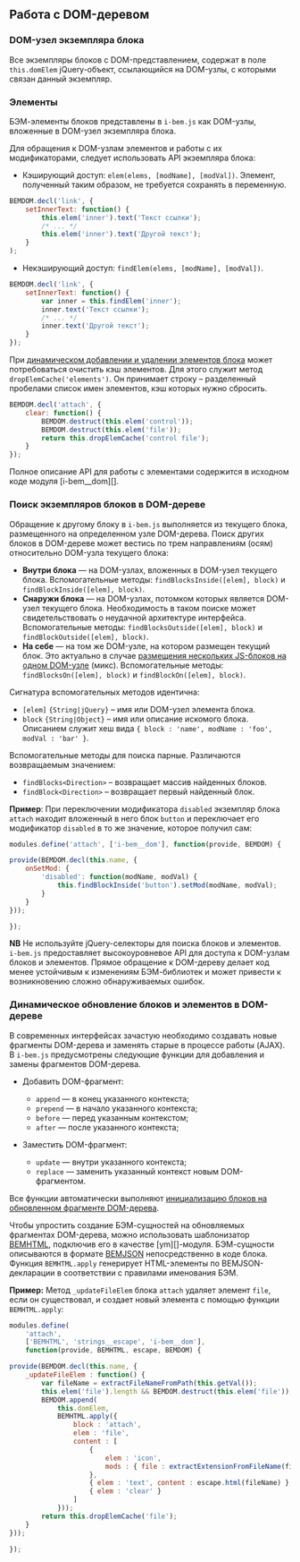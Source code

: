 <a name="dom"></a>
## Работа с DOM-деревом

<a name="domElem"></a>
### DOM-узел экземпляра блока

Все экземпляры блоков с DOM-представлением, содержат в поле `this.domElem` jQuery-объект, ссылающийся на DOM-узлы, с которыми связан данный экземпляр.

<a name="elem-api"></a>
### Элементы

БЭМ-элементы блоков представлены в `i-bem.js` как DOM-узлы, вложенные в DOM-узел экземпляра блока. 

Для обращения к DOM-узлам элементов и работы с их модификаторами, следует использовать API экземпляра блока:

* Кэширующий доступ: `elem(elems, [modName], [modVal])`. Элемент,
полученный таким образом, не требуется сохранять в переменную.

```js
BEMDOM.decl('link', {
    setInnerText: function() {
        this.elem('inner').text('Текст ссылки');
        /* ... */
        this.elem('inner').text('Другой текст');
    }
);
```


* Некэширующий доступ: `findElem(elems, [modName], [modVal])`.

```js
BEMDOM.decl('link', {
    setInnerText: function() {
        var inner = this.findElem('inner');
        inner.text('Текст ссылки');
        /* ... */
        inner.text('Другой текст');
    }
});
```


При [динамическом добавлении и удалении элементов блока](#dynamic) может
потребоваться очистить кэш элементов. Для этого служит метод `dropElemCache('elements')`. Он принимает строку – разделенный пробелами список имен элементов, кэш которых нужно сбросить.

```js
BEMDOM.decl('attach', {
    clear: function() {
        BEMDOM.destruct(this.elem('control'));
        BEMDOM.destruct(this.elem('file'));
        return this.dropElemCache('control file');
    }
});
```


Полное описание API для работы с элементами содержится в исходном коде модуля [i-bem__dom][].

<a name="api-find"></a>
### Поиск экземпляров блоков в DOM-дереве

Обращение к другому блоку в `i-bem.js` выполняется из текущего блока,
размещенного на определенном узле DOM-дерева. Поиск других блоков в
DOM-дереве может вестись по трем направлениям (осям) относительно
DOM-узла текущего блока:

* **Внутри блока** — на DOM-узлах, вложенных в DOM-узел текущего блока. Вспомогательные методы: `findBlocksInside([elem], block)` и `findBlockInside([elem], block)`.
* **Снаружи блока** — на DOM-узлах, потомком которых является DOM-узел
текущего блока. Необходимость в таком поиске может свидетельствовать
о неудачной архитектуре интерфейса. Вспомогательные методы: `findBlocksOutside([elem], block)` и `findBlockOutside([elem], block)`.
* **На себе** — на том же DOM-узле, на котором размещен текущий блок. Это актуально в случае [размещения нескольких JS-блоков на одном DOM-узле](#html-mixes) (микс). Вспомогательные методы: `findBlocksOn([elem], block)` и `findBlockOn([elem], block)`.

Сигнатура вспомогательных методов идентична:

* `[elem]` `{String|jQuery}` – имя или DOM-узел элемента блока.
* `block` `{String|Object}` – имя или описание искомого блока. Описанием служит хеш вида `{ block : 'name', modName : 'foo', modVal : 'bar' }`.

Вспомогательные методы для поиска парные. Различаются возвращаемым значением:

* `findBlocks<Direction>` – возвращает массив найденных блоков.
* `findBlock<Direction>` – возвращает первый найденный блок.

**Пример**: При переключении модификатора `disabled` экземпляр блока
`attach` находит вложенный в него блок `button` и переключает его
модификатор `disabled` в то же значение, которое получил сам:

```js
modules.define('attach', ['i-bem__dom'], function(provide, BEMDOM) {

provide(BEMDOM.decl(this.name, {
    onSetMod: {
        'disabled': function(modName, modVal) {
            this.findBlockInside('button').setMod(modName, modVal);
        }
    }
}));

});
```


**NB** Не используйте jQuery-селекторы для поиска блоков и элементов.
`i-bem.js` предоставляет высокоуровневое API для доступа к DOM-узлам блоков и элементов. Прямое обращение к DOM-дереву делает код менее устойчивым к изменениям БЭМ-библиотек и может привести к возникновению сложно обнаруживаемых ошибок.

<a name="dynamic"></a>
### Динамическое обновление блоков и элементов в DOM-дереве

В современных интерфейсах зачастую необходимо создавать новые
фрагменты DOM-дерева и заменять старые в процессе работы (AJAX). В
`i-bem.js` предусмотрены следующие функции для добавления и замены
фрагментов DOM-дерева.

* Добавить DOM-фрагмент:

  * `append` —  в конец указанного контекста;
  * `prepend` — в начало указанного контекста;
  * `before` — перед указанным контекстом;
  * `after` — после указанного контекста;

* Заместить DOM-фрагмент:

  * `update` —  внутри указанного контекста;
  * `replace` — заменить указанный контекст новым DOM-фрагментом.

Все функции автоматически выполняют [инициализацию блоков на обновленном фрагменте DOM-дерева](#init-ajax).

Чтобы упростить создание БЭМ-сущностей на обновляемых фрагментах
DOM-дерева, можно использовать шаблонизатор
[BEMHTML](https://ru.bem.info/technology/bemhtml/current/intro/), подключив
его в качестве [ym][]-модуля. БЭМ-сущности описываются в формате
[BEMJSON](https://ru.bem.info/technology/bemjson/current/bemjson/)
непосредственно в коде блока. Функция `BEMHTML.apply` генерирует
HTML-элементы по BEMJSON-декларации в соответствии с правилами
именования БЭМ.

**Пример:** Метод `_updateFileElem` блока `attach` удаляет элемент `file`, если он существовал, и создает новый элемента с помощью функции `BEMHTML.apply`:

```js
modules.define(
    'attach',
    ['BEMHTML', 'strings__escape', 'i-bem__dom'],
    function(provide, BEMHTML, escape, BEMDOM) {

provide(BEMDOM.decl(this.name, {
    _updateFileElem : function() {
        var fileName = extractFileNameFromPath(this.getVal());
        this.elem('file').length && BEMDOM.destruct(this.elem('file'));
        BEMDOM.append(
            this.domElem,
            BEMHTML.apply({
                block : 'attach',
                elem : 'file',
                content : [
                    {
                        elem : 'icon',
                        mods : { file : extractExtensionFromFileName(fileName) }
                    },
                    { elem : 'text', content : escape.html(fileName) },
                    { elem : 'clear' }
                ]
            }));
        return this.dropElemCache('file');
    }
}));

});
```
